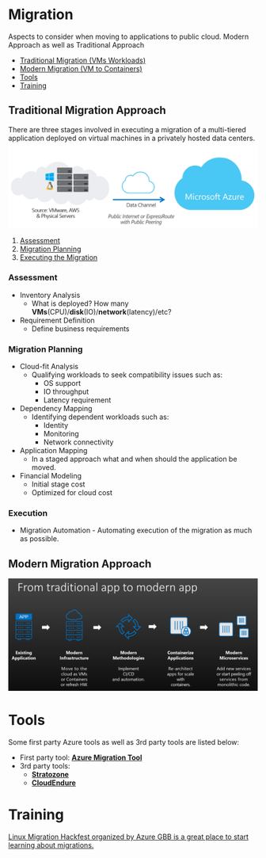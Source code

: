 # Migration
Aspects to consider when moving to applications to public cloud.
Modern Approach as well as Traditional Approach
* [Traditional Migration (VMs Workloads)](#traditional-migration-approach)
* [Modern Migration (VM to Containers)](#modern-migration-approach)
* [Tools](#tools)
* [Training](#training)

## Traditional Migration Approach
There are three stages involved in executing a migration of a multi-tiered application deployed on virtual machines in a privately hosted data centers.
![Traditional Approach](./src/traditional.jpg)
1. [Assessment](#assessment)
2. [Migration Planning](#migration-planning)
3. [Executing the Migration](#execution)

### Assessment
*   Inventory Analysis
    *   What is deployed? How many **VMs**(CPU)/**disk**(IO)/**network**(latency)/etc?
*   Requirement Definition
    *   Define business requirements 

### Migration Planning
*   Cloud-fit Analysis
    *   Qualifying workloads to seek compatibility issues such as:
        *   OS support
        *   IO throughput
        *   Latency requirement
*   Dependency Mapping
    *   Identifying dependent workloads such as:
        *   Identity
        *   Monitoring
        *   Network connectivity
*   Application Mapping
    *   In a staged approach what and when should the application be moved.
*   Financial Modeling
    *   Initial stage cost
    *   Optimized for cloud cost

### Execution
*   Migration Automation - Automating execution of the migration as much as possible.
   
## Modern Migration Approach
![Migration Stages](./src/stages.jpg)

# Tools
Some first party Azure tools as well as 3rd party tools are listed below:
* First party tool: [**Azure Migration Tool**](https://azure.microsoft.com/en-us/migrate/virtual-machines-migration/)
* 3rd party tools: 
    * [**Stratozone**](http://www.stratozone.com/migrate.aspx)
    * [**CloudEndure**](https://www.cloudendure.com/live-migration/)

# Training 
[Linux Migration Hackfest organized by Azure GBB is a great place to start learning about migrations.](https://github.com/stuartatmicrosoft/Azure-Linux-Migration-Workshop)
